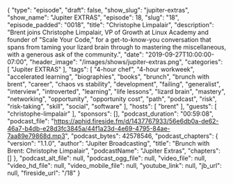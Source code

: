 {
  "type": "episode",
  "draft": false,
  "show_slug": "jupiter-extras",
  "show_name": "Jupiter EXTRAS",
  "episode": 18,
  "slug": "18",
  "episode_padded": "0018",
  "title": "Christophe Limpalair",
  "description": "Brent joins Christophe Limpalair, VP of Growth at Linux Academy and founder of \"Scale Your Code,\" for a get-to-know-you conversation that spans from taming your lizard brain through to mastering the miscellaneous, with a generous ask of the community.",
  "date": "2019-09-27T10:00:00-07:00",
  "header_image": "/images/shows/jupiter-extras.png",
  "categories": [
    "Jupiter EXTRAS"
  ],
  "tags": [
    "4-hour chef",
    "4-hour workweek",
    "accelerated learning",
    "biographies",
    "books",
    "brunch",
    "brunch with brent",
    "career",
    "chaos vs stability",
    "development",
    "failing",
    "generalist",
    "interview",
    "introverted",
    "learning",
    "life lessons",
    "lizard brain",
    "mastery",
    "networking",
    "opportunity",
    "opportunity cost",
    "path",
    "podcast",
    "risk",
    "risk-taking",
    "skill",
    "social",
    "software"
  ],
  "hosts": [
    "brent"
  ],
  "guests": [
    "christophe-limpalair"
  ],
  "sponsors": [],
  "podcast_duration": "00:59:08",
  "podcast_file": "https://aphid.fireside.fm/d/1437767933/56e6db0a-de62-46a7-b4db-e28d3fc3845a/44f1a23d-4e69-4795-84ae-7aa89e79868d.mp3",
  "podcast_bytes": 42578546,
  "podcast_chapters": {
    "version": "1.1.0",
    "author": "Jupiter Broadcasting",
    "title": "Brunch with Brent: Christophe Limpalair",
    "podcastName": "Jupiter Extras",
    "chapters": []
  },
  "podcast_alt_file": null,
  "podcast_ogg_file": null,
  "video_file": null,
  "video_hd_file": null,
  "video_mobile_file": null,
  "youtube_link": null,
  "jb_url": null,
  "fireside_url": "/18"
}

